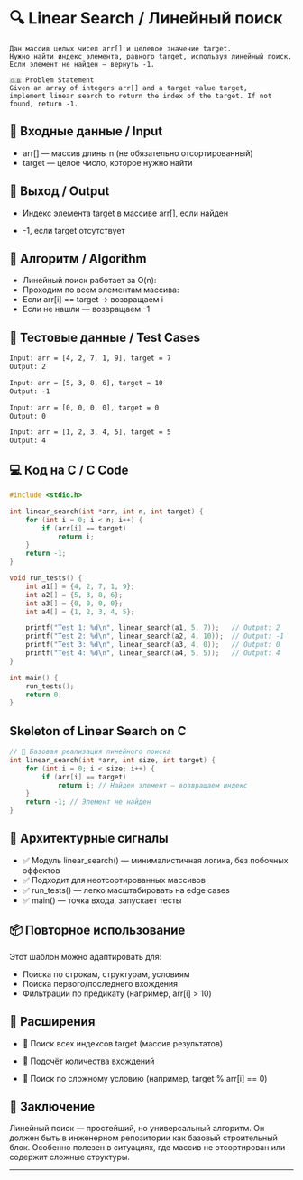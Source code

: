 # 🔍 Linear Search / Линейный поиск
```🇷🇺 Описание задачи
Дан массив целых чисел arr[] и целевое значение target.
Нужно найти индекс элемента, равного target, используя линейный поиск. Если элемент не найден — вернуть -1.

🇬🇧 Problem Statement
Given an array of integers arr[] and a target value target,
implement linear search to return the index of the target. If not found, return -1.
```

## 📐 Входные данные / Input

- arr[] — массив длины n (не обязательно отсортированный)
- target — целое число, которое нужно найти

## 🎯 Выход / Output
- Индекс элемента target в массиве arr[], если найден

- -1, если target отсутствует

## 🧠 Алгоритм / Algorithm

- Линейный поиск работает за O(n):
- Проходим по всем элементам массива:
- Если arr[i] == target → возвращаем i
- Если не нашли — возвращаем -1

## 🧪 Тестовые данные / Test Cases
```txt
Input: arr = [4, 2, 7, 1, 9], target = 7
Output: 2

Input: arr = [5, 3, 8, 6], target = 10
Output: -1

Input: arr = [0, 0, 0, 0], target = 0
Output: 0

Input: arr = [1, 2, 3, 4, 5], target = 5
Output: 4
```

## 💻 Код на C / C Code
```c
#include <stdio.h>

int linear_search(int *arr, int n, int target) {
    for (int i = 0; i < n; i++) {
        if (arr[i] == target)
            return i;
    }
    return -1;
}

void run_tests() {
    int a1[] = {4, 2, 7, 1, 9};
    int a2[] = {5, 3, 8, 6};
    int a3[] = {0, 0, 0, 0};
    int a4[] = {1, 2, 3, 4, 5};

    printf("Test 1: %d\n", linear_search(a1, 5, 7));   // Output: 2
    printf("Test 2: %d\n", linear_search(a2, 4, 10));  // Output: -1
    printf("Test 3: %d\n", linear_search(a3, 4, 0));   // Output: 0
    printf("Test 4: %d\n", linear_search(a4, 5, 5));   // Output: 4
}

int main() {
    run_tests();
    return 0;
}
```

## Skeleton of Linear Search on C
```c
// 🔧 Базовая реализация линейного поиска
int linear_search(int *arr, int size, int target) {
    for (int i = 0; i < size; i++) {
        if (arr[i] == target)
            return i; // Найден элемент — возвращаем индекс
    }
    return -1; // Элемент не найден
}
```
## 🧱 Архитектурные сигналы

- ✅ Модуль linear_search() — минималистичная логика, без побочных эффектов
- ✅ Подходит для неотсортированных массивов
- ✅ run_tests() — легко масштабировать на edge cases
- ✅ main() — точка входа, запускает тесты

## 📦 Повторное использование

Этот шаблон можно адаптировать для:

- Поиска по строкам, структурам, условиям
- Поиска первого/последнего вхождения
- Фильтрации по предикату (например, arr[i] > 10)

## 🧩 Расширения
- 🔄 Поиск всех индексов target (массив результатов)

- 🧮 Подсчёт количества вхождений

- 🧠 Поиск по сложному условию (например, target % arr[i] == 0)

## 🧘 Заключение
Линейный поиск — простейший, но универсальный алгоритм.
Он должен быть в инженерном репозитории как базовый строительный блок.
Особенно полезен в ситуациях, где массив не отсортирован или содержит сложные структуры.




---
